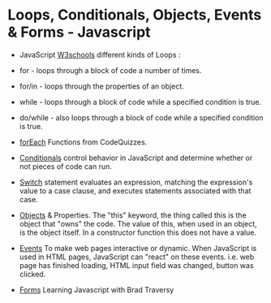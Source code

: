 # Loops, Conditionals, Objects, Events & Forms - Javascript

* JavaScript [W3schools](https://www.w3schools.com/js/js_loop_for.asp) different kinds of Loops :

* for - loops through a block of code a number of times.
* for/in - loops through the properties of an object.
* while - loops through a block of code while a specified condition is true.
* do/while - also loops through a block of code while a specified condition is true.

* [forEach](http://www.codequizzes.com/javascript-book/foreach-functions) Functions from CodeQuizzes.

* [Conditionals](https://www.javascript.com/learn/javascript/conditionals) control behavior in JavaScript and determine whether or not pieces of code can run.

* [Switch](https://developer.mozilla.org/en-US/docs/Web/JavaScript/Reference/Statements/switch) statement evaluates an expression, matching the expression's value to a case clause, and executes statements associated with that case.

* [Objects](https://www.w3schools.com/js/js_object_constructors.asp) & Properties.  The "this" keyword, the thing called this is the object that "owns" the code. The value of this, when used in an object, is the object itself. In a constructor function this does not have a value.

* [Events]() To make web pages interactive or dynamic.  When JavaScript is used in HTML pages, JavaScript can "react" on these events. i.e. web page has finished loading, HTML input field was changed, button was clicked. 

* [Forms](https://www.traversymedia.com/) Learning Javascript with Brad Traversy
